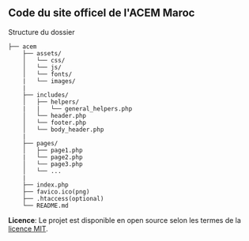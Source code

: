  
## Code du site officel de l'ACEM Maroc
 
 Structure du dossier
 
    ├── acem
        ├── assets/
        │   └── css/
        │   └── js/
        │   └── fonts/
        |   └── images/
        |
        ├── includes/
        │   ├── helpers/
        |   |   └── general_helpers.php
        │   └── header.php
        │   └── footer.php
        │   └── body_header.php
        |
        ├── pages/
        │   ├── page1.php
        |   └── page2.php
        │   └── page3.php
        │   └── ...
        |
        ├── index.php
        ├── favico.ico(png)
        ├── .htaccess(optional)
        └── README.md
        
   

**Licence**: Le projet est disponible en open source selon les termes de la [licence MIT](https://opensource.org/licenses/MIT).
